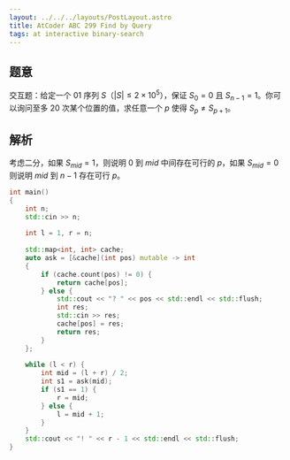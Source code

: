 ```yaml
---
layout: ../../../layouts/PostLayout.astro
title: AtCoder ABC 299 Find by Query
tags: at interactive binary-search
---
```


## 题意

交互题：给定一个 01 序列 $S$（$|S| \leq 2\times 10^5$），保证 $S_0 = 0$ 且
$S_{n - 1} = 1$。你可以询问至多 20 次某个位置的值，求任意一个 $p$ 使得 $S_p
\neq S_{p + 1}$。

## 解析

考虑二分，如果 $S_{mid} = 1$，则说明 $0$ 到 $mid$ 中间存在可行的 $p$，如果
$S_{mid} = 0$ 则说明 $mid$ 到 $n-1$ 存在可行 $p$。

```cpp
int main()
{
	int n;
	std::cin >> n;
	
	int l = 1, r = n;
	
	std::map<int, int> cache;
	auto ask = [&cache](int pos) mutable -> int
	{
		if (cache.count(pos) != 0) {
			return cache[pos];
		} else {
			std::cout << "? " << pos << std::endl << std::flush;
			int res;
			std::cin >> res;
			cache[pos] = res;
			return res;
		}
	};
	
	while (l < r) {
		int mid = (l + r) / 2;
		int s1 = ask(mid);
		if (s1 == 1) {
			r = mid;
		} else {
			l = mid + 1;
		}
	}
	std::cout << "! " << r - 1 << std::endl << std::flush;
}
```
